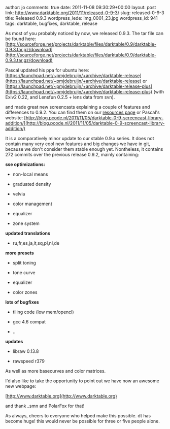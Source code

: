author: jo
comments: true
date: 2011-11-08 09:30:29+00:00
layout: post
link: http://www.darktable.org/2011/11/released-0-9-3/
slug: released-0-9-3
title: Released 0.9.3
wordpress_lede: img_0001_23.jpg
wordpress_id: 941
tags: darktable, bugfixes, darktable, release

As most of you probably noticed by now, we released 0.9.3. The tar file can be found here:
[http://sourceforge.net/projects/darktable/files/darktable/0.9/darktable-0.9.3.tar.gz/download](http://sourceforge.net/projects/darktable/files/darktable/0.9/darktable-0.9.3.tar.gz/download)

Pascal updated his ppa for ubuntu here:
[https://launchpad.net/~pmjdebruijn/+archive/darktable-release](https://launchpad.net/~pmjdebruijn/+archive/darktable-release) or
[https://launchpad.net/~pmjdebruijn/+archive/darktable-release-plus](https://launchpad.net/~pmjdebruijn/+archive/darktable-release-plus) (with Exiv2 0.22, and Lensfun 0.2.5 + lens data from svn).

and made great new screencasts explaining a couple of features and differences to 0.9.2. You can find them on our [resources page](http://www.darktable.org/resources/) or Pascal's website:
[http://blog.pcode.nl/2011/11/05/darktable-0-9-screencast-library-addition/](http://blog.pcode.nl/2011/11/05/darktable-0-9-screencast-library-addition/)

It is a comparatively minor update to our stable 0.9.x series. It does not contain many very cool new features and big changes we have in git, because we don't consider them stable enough yet. Nontheless, it contains 272 commits over the previous release 0.9.2, mainly containing:

**sse optimizations:**



	
  * non-local means

	
  * graduated density

	
  * velvia

	
  * color management

	
  * equalizer

	
  * zone system



**updated translations**



	
  * ru,fr,es,ja,it,sq,pl,nl,de



**more presets**



        
  * split toning

	
  * tone curve

	
  * equalizer

	
  * color zones



**lots of bugfixes**



	
  * tiling code (low mem/opencl)

	
  * gcc 4.6 compat

	
  * ..



**updates**



	
  * libraw 0.13.8

	
  * rawspeed r379



As well as more basecurves and color matrices.

I'd also like to take the opportunity to point out we have now an awesome new webpage:

[http://www.darktable.org](http://www.darktable.org)

and thank _smn and PolarFox for that!

As always, cheers to everyone who helped make this possible. dt has become huge! this would never be possible for three or five people alone.
